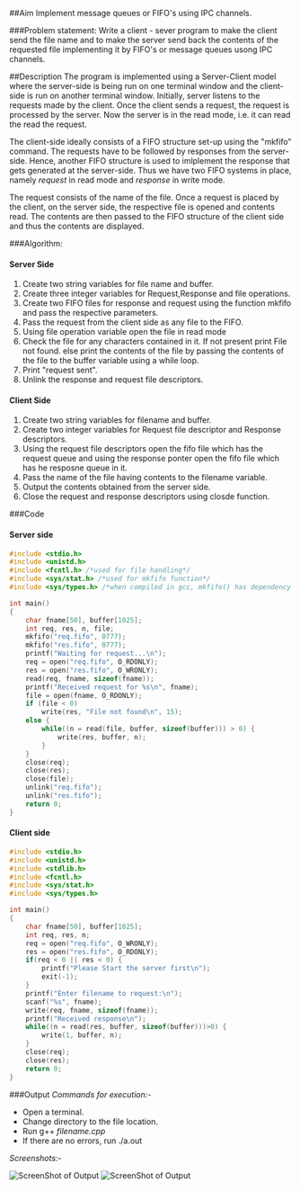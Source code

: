 ##Aim
Implement message queues or FIFO's using IPC channels.

###Problem statement:
Write a client - sever program to make the client send the file name and to make the server send back the contents of the requested file implementing it by FIFO's or message queues usong IPC channels.

##Description
The program is implemented using a Server-Client model where the server-side 
is being run on one terminal window and the client-side is run on another terminal
window. Initially, server listens to the requests made by the client.
Once the client sends a request, the request is processed by the server.
Now the server is in the read mode, i.e. it can read the read the request.


The client-side ideally consists of a FIFO structure set-up using the "mkfifo" command.
The requests have to be followed by responses from the server-side. 
Hence, another FIFO structure is used to imlplement the response that gets
generated at the server-side. Thus we have two FIFO systems in place, namely 
*request* in read mode and *response* in write mode. 

The request consists of the name of the file. Once a request is placed by the client, 
on the server side, the respective file is opened and contents read. 
The contents are then passed to the FIFO structure of the client side and thus the 
contents are displayed. 

###Algorithm:

####	Server Side
1. Create two string variables for file name and buffer.
2. Create three integer variables for Request,Response and file operations.
3. Create two FIFO files for response and request using the function mkfifo and pass the respective parameters.
4. Pass the request from the client side as any file to the FIFO.
5. Using file operation variable open the file in read mode
6. Check the file for any characters contained in it.
	If not present print File not found.
	else print the contents of the file by passing the contents of the file to the buffer variable using a while loop.
7. Print "request sent".
8. Unlink the response and request file descriptors.


####	Client Side
1. Create two string variables for filename and buffer.
2. Create two integer variables for Request file descriptor and Response descriptors.
3. Using the request file descriptors open the fifo file which has the request queue and using the response ponter open the fifo file which has he resposne queue in it.
4. Pass the name of the file having contents to the filename variable.
5. Output the contents obtained from the server side.
6. Close the request and response descriptors using closde function.


###Code

#### 		Server side
```c
#include <stdio.h>
#include <unistd.h>
#include <fcntl.h> /*used for file handling*/
#include <sys/stat.h> /*used for mkfifo function*/
#include <sys/types.h> /*when compiled in gcc, mkfifo() has dependency on both types.h and stat.h*/

int main()
{
	char fname[50], buffer[1025];
	int req, res, n, file;
	mkfifo("req.fifo", 0777);
	mkfifo("res.fifo", 0777);
	printf("Waiting for request...\n");
	req = open("req.fifo", O_RDONLY);
	res = open("res.fifo", O_WRONLY);
	read(req, fname, sizeof(fname));
	printf("Received request for %s\n", fname);
	file = open(fname, O_RDONLY);
	if (file < 0)
		write(res, "File not found\n", 15);
	else {
		while((n = read(file, buffer, sizeof(buffer))) > 0) {
			write(res, buffer, n);
		}
	}
	close(req);
	close(res);
	close(file);
	unlink("req.fifo");
	unlink("res.fifo");
	return 0;
}
```
#### 		Client side
```c
#include <stdio.h>
#include <unistd.h>
#include <stdlib.h>
#include <fcntl.h>
#include <sys/stat.h>
#include <sys/types.h>

int main()
{
	char fname[50], buffer[1025];
	int req, res, n;
	req = open("req.fifo", O_WRONLY);
	res = open("res.fifo", O_RDONLY);
	if(req < 0 || res < 0) {
		printf("Please Start the server first\n");
		exit(-1);
	}
	printf("Enter filename to request:\n");
	scanf("%s", fname);
	write(req, fname, sizeof(fname));
	printf("Received response\n");
	while((n = read(res, buffer, sizeof(buffer)))>0) {
		write(1, buffer, n);
	}
	close(req);
	close(res);
	return 0;
}
```

###Output
*Commands for execution:-*

* Open a terminal.
* Change directory to the file location.
* Run g++ *filename.cpp*
* If there are no errors, run ./a.out

*Screenshots:-*

![ScreenShot of Output](server.png)
![ScreenShot of Output](client.png)
